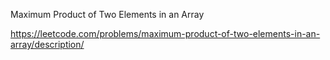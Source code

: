 Maximum Product of Two Elements in an Array

https://leetcode.com/problems/maximum-product-of-two-elements-in-an-array/description/
